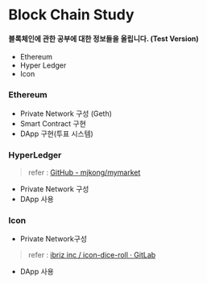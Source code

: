 # Block Chain Study
#### 블록체인에 관한 공부에 대한 정보들을 올립니다. (Test Version)


-  Ethereum 
-  Hyper Ledger
-  Icon


### Ethereum
- Private Network 구성 (Geth)
- Smart Contract 구현
- DApp 구현(투표 시스템)

### HyperLedger
> refer : [GitHub - mjkong/mymarket](https://github.com/mjkong/mymarket)
- Private Network 구성
- DApp 사용

### Icon

- Private Network구성
> refer : [ibriz inc / icon-dice-roll · 
GitLab](https://gitlab.com/ibriz/icon-dice-roll)
- DApp 사용
